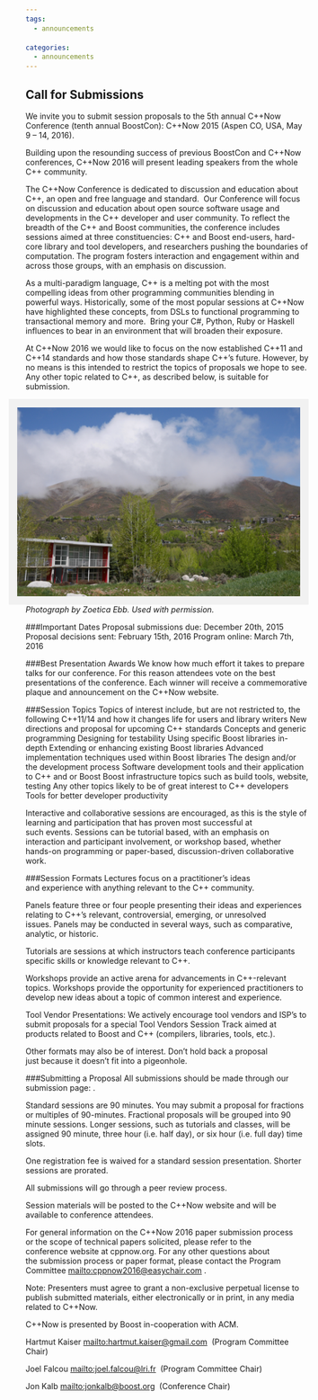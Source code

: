 ```yaml
---
tags:
  - announcements
  
categories:
  - announcements
---
```

<style>
    img[alt=Aspen] { 
        float: right; 
        padding:10px;
        background: #f1f1f1;
        border:5px #f1f1f1 solid;
    }
    img[alt=Winners] {
        align: center;
        padding:10px;   
        background: #f1f1f1;    
        border:5px #f1f1f1 solid;
    }
</style>


## Call for Submissions
We invite you to submit session proposals to the 5th annual C++Now Conference (tenth annual BoostCon): C++Now 2015 (Aspen CO, USA, May 9 – 14, 2016).

Building upon the resounding success of previous BoostCon and C++Now conferences, C++Now 2016 will present leading speakers from the whole C++ community.

The C++Now Conference is dedicated to discussion and education about C++, an open and free language and standard.  Our Conference will focus on discussion and education about open source software usage and developments in the C++ developer and user community. To reflect the breadth of the C++ and Boost communities, the conference includes sessions aimed at three constituencies: C++ and Boost end-users, hard-core library and tool developers, and researchers pushing the boundaries of computation. The program fosters interaction and engagement within and across those groups, with an emphasis on discussion.

As a multi-paradigm language, C++ is a melting pot with the most compelling ideas from other programming communities blending in powerful ways. Historically, some of the most popular sessions at C++Now have highlighted these concepts, from DSLs to functional programming to transactional memory and more.  Bring your C#, Python, Ruby or Haskell influences to bear in an environment that will broaden their exposure.

At C++Now 2016 we would like to focus on the now established C++11 and C++14 standards and how those standards shape C++’s future. However, by no means is this intended to restrict the topics of proposals we hope to see. Any other topic related to C++, as described below, is suitable for submission.

![Aspen](/images/ZoeticaEbb/Aspen2015_ZoeticaEbb19.jpg "Photograph by Zoetica Ebb. Used with permission.")
_Photograph by Zoetica Ebb. Used with permission._

###Important Dates
Proposal submissions due: December 20th, 2015 
Proposal decisions sent: February 15th, 2016 
Program online: March 7th, 2016

###Best Presentation Awards
We know how much effort it takes to prepare talks for our conference. For this reason attendees vote on the best presentations of the conference. Each winner will receive a commemorative plaque and announcement on the C++Now website.

###Session Topics
Topics of interest include, but are not restricted to, the following
C++11/14 and how it changes life for users and library writers 
New directions and proposal for upcoming C++ standards 
Concepts and generic programming 
Designing for testability 
Using specific Boost libraries in-depth 
Extending or enhancing existing Boost libraries 
Advanced implementation techniques used within Boost libraries 
The design and/or the development process 
Software development tools and their application to C++ and or Boost 
Boost infrastructure topics such as build tools, website, testing 
Any other topics likely to be of great interest to C++ developers 
Tools for better developer productivity

Interactive and collaborative sessions are encouraged, as this is the style of learning and participation that has proven most successful at such events. Sessions can be tutorial based, with an emphasis on interaction and participant involvement, or workshop based, whether hands-on programming or paper-based, discussion-driven collaborative work.

###Session Formats
Lectures focus on a practitioner’s ideas and experience with anything relevant to the C++ community.

Panels feature three or four people presenting their ideas and experiences relating to C++’s relevant, controversial, emerging, or unresolved issues. Panels may be conducted in several ways, such as comparative, analytic, or historic.

Tutorials are sessions at which instructors teach conference participants specific skills or knowledge relevant to C++.

Workshops provide an active arena for advancements in C++-relevant topics. Workshops provide the opportunity for experienced practitioners to develop new ideas about a topic of common interest and experience.

Tool Vendor Presentations: We actively encourage tool vendors and ISP’s to submit proposals for a special Tool Vendors Session Track aimed at products related to Boost and C++ (compilers, libraries, tools, etc.).

Other formats may also be of interest. Don’t hold back a proposal just because it doesn’t fit into a pigeonhole.

###Submitting a Proposal
All submissions should be made through our submission page:  .

Standard sessions are 90 minutes. You may submit a proposal for fractions or multiples of 90-minutes. Fractional proposals will be grouped into 90 minute sessions. Longer sessions, such as tutorials and classes, will be assigned 90 minute, three hour (i.e. half day), or six hour (i.e. full day) time slots.

One registration fee is waived for a standard session presentation. Shorter sessions are prorated.

All submissions will go through a peer review process.

Session materials will be posted to the C++Now website and will be available to conference attendees.

For general information on the C++Now 2016 paper submission process or the scope of technical papers solicited, please refer to the conference website at cppnow.org. For any other questions about the submission process or paper format, please contact the Program Committee <mailto:cppnow2016@easychair.com> .

Note: Presenters must agree to grant a non-exclusive perpetual license to publish submitted materials, either electronically or in print, in any media related to C++Now.

C++Now is presented by Boost in-cooperation with ACM.

Hartmut Kaiser <mailto:hartmut.kaiser@gmail.com>  (Program Committee Chair)

Joel Falcou <mailto:joel.falcou@lri.fr>  (Program Committee Chair)

Jon Kalb <mailto:jonkalb@boost.org>  (Conference Chair)


